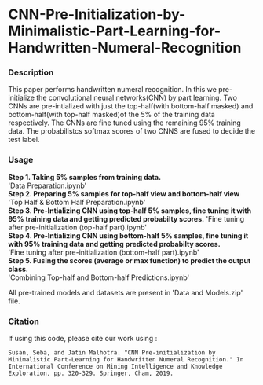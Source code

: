 # CNN-Pre-Initialization-by-Minimalistic-Part-Learning-for-Handwritten-Numeral-Recognition

### Description
This paper performs handwritten numeral recognition. In this we pre-initialize the convolutional neural networks(CNN) by part learning. Two CNNs are pre-intialized with just the top-half(with bottom-half masked) and bottom-half(with top-half masked)of the 5% of the training data respectively. The CNNs are fine tuned using the remaining 95% training data. The probabilistcs softmax scores of two CNNS are fused to decide the test label.

### Usage

**Step 1. Taking 5% samples from training data.**   
'Data Preparation.ipynb'   
**Step 2. Preparing 5% samples for top-half view and bottom-half view**   
'Top Half & Bottom Half Preparation.ipynb'    
**Step 3. Pre-Intializing CNN using top-half 5% samples, fine tuning it with 95% training data and getting predicted probabilty scores.**     'Fine tuning after pre-initialization (top-half part).ipynb'   
**Step 4. Pre-Intializing CNN using bottom-half 5% samples, fine tuning it with 95% training data and getting predicted probabilty scores.**   
'Fine tuning after pre-initialization (bottom-half part).ipynb'   
**Step 5. Fusing the scores (average or max function) to predict the output class.**     
'Combining Top-half and Bottom-half Predictions.ipynb'     

All pre-trained models and datasets are present in 'Data and Models.zip' file.   
### Citation

If using this code, please cite our work using :

	Susan, Seba, and Jatin Malhotra. "CNN Pre-initialization by Minimalistic Part-Learning for Handwritten Numeral Recognition." In International Conference on Mining Intelligence and Knowledge Exploration, pp. 320-329. Springer, Cham, 2019.
